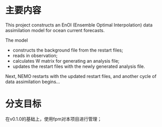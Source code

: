 # 主要内容

This project constructs an EnOI (Ensemble Optimal Interpolation) data assimilation model for ocean current forecasts. 

The model 
* constructs the background file from the restart files; 
* reads in observation;
* calculates W matrix for generating an analysis file;
* updates the restart files with the newly generated analysis file.

Next, NEMO restarts with the updated restart files, and another cycle of data assimilation begins...

# 分支目标
在v0.1.0的基础上，使用fpm对本项目进行管理；
